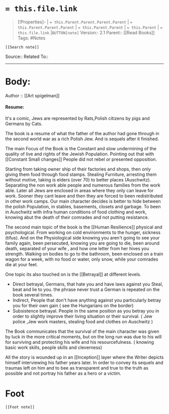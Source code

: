 # `= this.file.link`
>[!Properties]- | `= this.Parent.Parent.Parent.Parent` |  `= this.Parent.Parent.Parent` | `= this.Parent.Parent` | `= this.Parent` | `= this.file.link` |`BUTTON[note]` 
>Version:: 2.1
>Parent:: [[Read Books]]
>Tags: #Notes
```meta-bind-embed
[[Search note]]
```
Source::
Related To::
***
# Body:

Author :: [[Art spigelman]]
#### Resume:
It's a comic, Jews are represented by Rats,Polish citizens by pigs and Germans by Cats. 

The book is a resume of what the father of the author had gone through in the second world war as a rich Polish Jew. And is sequels after it finished.  

The main Focus of the Book is the Constant and slow undermining of the quality of live and rights of the Jewish Population.  Pointing out that with [[Constant Small changes]] People did not rebel or presented opposition. 

Starting from taking owner ship of their factories and shops, then only giving them food through food stamps.  Stealing Furniture, arresting them without motive, taking is elders (over 70) to better places (Auschwitz). Separating the non work able people and numerous families from the work able. 
Later all Jews are  enclosed in areas where they only can leave for work. Sooner they cant leave and then they are forced to been redistributed in other work camps.  Our main character decides is better to hide between the polish Population, in stables, basements, closets and garbage. To been in Auschwitz with infra human conditions of food clothing and work, knowing abut the death of their comrades and not putting resistance.


The second main topic of the book is the [[Human Resilience]] physical and psychological.
From working on cold environments to the hunger, sickness (tifus). And on the Physiological side  knowing you aren't going to see your family again, been persecuted, knowing you are going to die, been around death, separated of your wife , and how one letter from her hives you strength. Walking on bodies to go to the bathroom, been enclosed on a train wagon for a week, with no food or water, only snow, while your comrades die at your feet. 


One topic its also touched on is the [[Betrayal]] at different levels. 
- Direct betrayal, Germans, that hate you and have laws against you Steal, beat and lie to you. the phrase never trust a German is repeated on the book several times. 
- Indirect, People that don't have anything against you particularly betray you for their own gain ( see the Hungarians on the border)
- Subsistence betrayal. People in the same position as you betray you in order to slightly improve their living situation or their survival. ( Jew police ,Jew work masters, stealing food and clothes on Auschwitz )


The Book communicates that the survival of the main character was given by luck in the more critical moments, but on the long run was due to his will for surviving and protecting his wife and his resourcefulness. ( knowing basic work skills, people skills and cleverness)

All the story is wounded up in an [[Inception]] layer where the Writer depicts himself interviewing his father years later. In order to convey its sequels and traumas left on him and to bee as transparent and true to the truth as possible and not portray his father as a hero or a victim. 









# Foot
```meta-bind-embed
[[Foot note]]
``` 